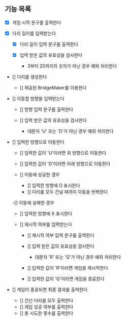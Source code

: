 ## 기능 목록

- [x] 게임 시작 문구를 출력한다

- [x] 다리 길이를 입력받는다

  - [x] 다리 길이 입력 문구를 출력한다

  - [x] 입력 받은 값의 유효성을 검사한다
    - 3부터 20까지의 숫자가 아닌 경우 예외 처리한다

- [] 다리를 생성한다

  - [] 제공된 BridgeMaker를 이용한다

- [] 이동할 방향을 입력받는다

  - [] 방향 입력 문구를 출력한다

  - [] 입력 받은 값의 유효성을 검사한다

    - 대문자 'U' 또는 'D'가 아닌 경우 예외 처리한다

- [] 입력한 방향으로 이동한다

  - [] 입력한 값이 'U'이라면 위 방향으로 이동한다
  - [] 입력한 값이 'D'이라면 아래 방향으로 이동한다

  - [] 이동에 성공한 경우

    - [] 입력한 방향에 O 표시한다
    - [] 다리를 모두 건널 때까지 이동을 반복한다

  -[] 이동에 실패한 경우

  - [] 입력한 방향에 X 표시한다

  - [] 재시작 여부를 입력받는다

    - [] 재시작 여부 입력 문구를 출력한다

    - [] 입력 받은 값의 유효성을 검사한다

      - 대문자 'R' 또는 'Q'가 아닌 경우 예외 처리한다

    - [] 입력한 값이 'R'이라면 게임을 재시작한다
    - [] 입력한 값이 'Q'이라면 게임을 종료한다

- [] 게임이 종료되면 최종 결과를 출력한다

  - [] 건넌 다리를 모두 출력한다
  - [] 게임 성공 여부를 출력한다
  - [] 총 시도한 횟수를 출력한다
